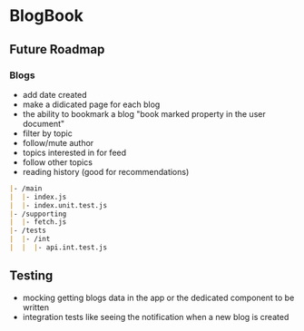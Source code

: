 # BlogBook

## Future Roadmap

### Blogs

- add date created
- make a didicated page for each blog
- the ability to bookmark a blog "book marked property in the user document"
- filter by topic
- follow/mute author
- topics interested in for feed
- follow other topics
- reading history (good for recommendations)

``` md
|- /main
|  |- index.js
|  |- index.unit.test.js
|- /supporting
|  |- fetch.js
|- /tests
|  |- /int
|  |  |- api.int.test.js
```

## Testing
- mocking getting blogs data in the app or the dedicated component to be written
- integration tests like seeing the notification when a new blog is created 